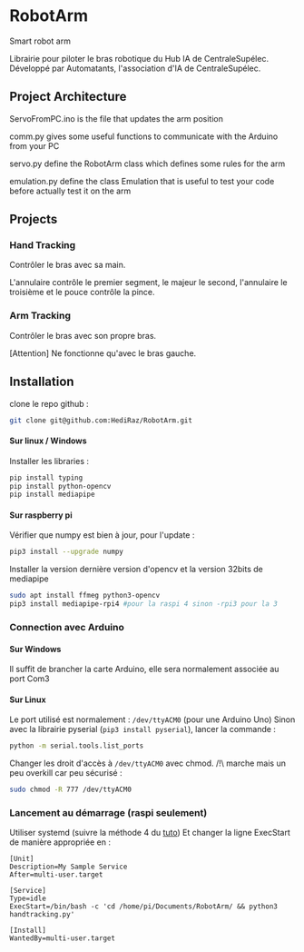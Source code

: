# RobotArm
Smart robot arm

Librairie pour piloter le bras robotique du Hub IA de CentraleSupélec. Développé par Automatants, l'association d'IA de CentraleSupélec.



## Project Architecture
ServoFromPC.ino is the file that updates the arm position

comm.py gives some useful functions to communicate with the Arduino from your PC

servo.py define the RobotArm class which defines some rules for the arm

emulation.py define the class Emulation that is useful to test your code before actually test it on the arm


## Projects
### Hand Tracking
Contrôler le bras avec sa main.

L'annulaire contrôle le premier segment, le majeur le second, l'annulaire le troisième et le pouce contrôle la pince.

### Arm Tracking
Contrôler le bras avec son propre bras.

[Attention] Ne fonctionne qu'avec le bras gauche.


## Installation
clone le repo github :
```bash
git clone git@github.com:HediRaz/RobotArm.git
```

#### Sur linux / Windows
Installer les libraries :
```bash
pip install typing
pip install python-opencv
pip install mediapipe
```

#### Sur raspberry pi
Vérifier que numpy est bien à jour, pour l'update :
``` bash
pip3 install --upgrade numpy
```

Installer la version dernière version d'opencv et la version 32bits de mediapipe
```bash
sudo apt install ffmeg python3-opencv
pip3 install mediapipe-rpi4 #pour la raspi 4 sinon -rpi3 pour la 3
```

### Connection avec Arduino
#### Sur Windows
Il suffit de brancher la carte Arduino, elle sera normalement associée au port Com3
#### Sur Linux
Le port utilisé est normalement : `/dev/ttyACM0` (pour une Arduino Uno)
Sinon avec la librairie pyserial (`pip3 install pyserial`), lancer la commande :
``` bash
python -m serial.tools.list_ports
```
Changer les droit d'accès à `/dev/ttyACM0` avec chmod.
/!\ marche mais un peu overkill car peu sécurisé :
```bash
sudo chmod -R 777 /dev/ttyACM0
```

### Lancement au démarrage (raspi seulement)
Utiliser systemd (suivre la méthode 4 du [tuto](https://www.dexterindustries.com/howto/run-a-program-on-your-raspberry-pi-at-startup/#systemd))
Et changer la ligne ExecStart de manière appropriée en :
```systemd
[Unit]
Description=My Sample Service
After=multi-user.target

[Service]
Type=idle
ExecStart=/bin/bash -c 'cd /home/pi/Documents/RobotArm/ && python3 handtracking.py'

[Install]
WantedBy=multi-user.target
```
